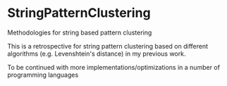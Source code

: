 # StringPatternClustering
Methodologies for string based pattern clustering

This is a retrospective for string pattern clustering based on different algorithms (e.g. Levenshtein's distance) in my previous work.

To be continued with more implementations/optimizations in a number of programming languages
